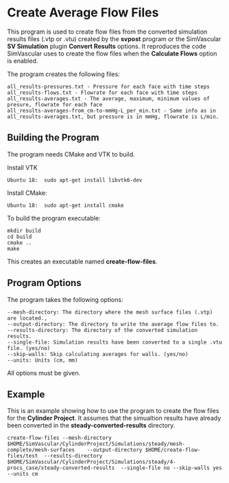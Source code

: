 # Create Average Flow Files

This program is used to create flow files from the converted simulation results files (.vtp or .vtu) created by the **svpost** program or the SimVascular **SV Simulation** plugin **Convert Results** options. It reproduces the code SimVascular uses to create the flow files when the **Calculate Flows** option is enabled.

The program creates the following files:

    all_results-pressures.txt - Pressure for each face with time steps
    all_results-flows.txt - Flowrate for each face with time steps
    all_results-averages.txt - The average, maximum, minimum values of presure, flowrate for each face
    all_results-averages-from_cm-to-mmHg-L_per_min.txt - Same info as in all_results-averages.txt, but pressure is in mmHg, flowrate is L/min.
    
## Building the Program ##

The program needs CMake and VTK to build. 

Install VTK 
   
    Ubuntu 18:  sudo apt-get install libvtk6-dev
    
Install CMake:

    Ubuntu 18:  sudo apt-get install cmake
    
    
To build the program executable:

    mkdir build
    cd build
    cmake ..
    make

This creates an executable named **create-flow-files**.

## Program Options ##

The program takes the following options:

    --mesh-directory: The directory where the mesh surface files (.vtp) are located.,
    --output-directory: The directory to write the average flow files to.
    --results-directory: The directory of the converted simulation results.
    --single-file: Simulation results have been converted to a single .vtu file. (yes/no) 
    --skip-walls: Skip calculating averages for walls. (yes/no) 
    --units: Units (cm, mm)

All options must be given.

## Example ##

This is an example showing how to use the program to create the flow files for the **Cylinder Project**. It assumes that the simualtion results have already been converted in the **steady-converted-results** directory.

```
create-flow-files --mesh-directory $HOME/SimVascular/CylinderProject/Simulations/steady/mesh-complete/mesh-surfaces    --output-directory $HOME/create-flow-files/test  --results-directory $HOME/SimVascular/CylinderProject/Simulations/steady/4-procs_case/steady-converted-results  --single-file no --skip-walls yes  --units cm
```
